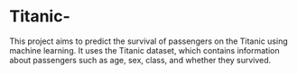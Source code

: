 # Titanic-
This project aims to predict the survival of passengers on the Titanic using machine learning. It uses the Titanic dataset, which contains information about passengers such as age, sex, class, and whether they survived.
